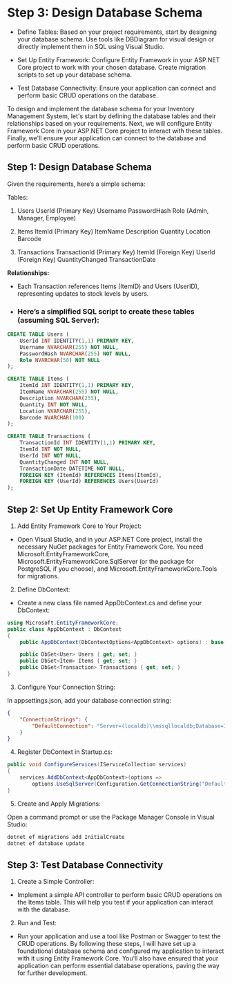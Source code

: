 # Step 3: Design Database Schema
- Define Tables: Based on your project requirements, start by designing your database schema. Use tools like DBDiagram for visual design or directly implement them in SQL using Visual Studio.

- Set Up Entity Framework: Configure Entity Framework in your ASP.NET Core project to work with your chosen database. Create migration scripts to set up your database schema.

- Test Database Connectivity: Ensure your application can connect and perform basic CRUD operations on the database.

To design and implement the database schema for your Inventory Management System, let's start by defining the database tables and their relationships based on your requirements. Next, we will configure Entity Framework Core in your ASP.NET Core project to interact with these tables. Finally, we'll ensure your application can connect to the database and perform basic CRUD operations.

## Step 1: Design Database Schema
Given the requirements, here’s a simple schema:

Tables:

1. Users
UserId (Primary Key)
Username
PasswordHash
Role (Admin, Manager, Employee)

2. Items
ItemId (Primary Key)
ItemName
Description
Quantity
Location
Barcode

3. Transactions
TransactionId (Primary Key)
ItemId (Foreign Key)
UserId (Foreign Key)
QuantityChanged
TransactionDate

**Relationships:**

- Each Transaction references Items (ItemID) and Users (UserID), representing updates to stock levels by users.
- 
  ### Here’s a simplified SQL script to create these tables (assuming SQL Server):

```sql
CREATE TABLE Users (
    UserId INT IDENTITY(1,1) PRIMARY KEY,
    Username NVARCHAR(255) NOT NULL,
    PasswordHash NVARCHAR(255) NOT NULL,
    Role NVARCHAR(50) NOT NULL
);

CREATE TABLE Items (
    ItemId INT IDENTITY(1,1) PRIMARY KEY,
    ItemName NVARCHAR(255) NOT NULL,
    Description NVARCHAR(255),
    Quantity INT NOT NULL,
    Location NVARCHAR(255),
    Barcode NVARCHAR(100)
);

CREATE TABLE Transactions (
    TransactionId INT IDENTITY(1,1) PRIMARY KEY,
    ItemId INT NOT NULL,
    UserId INT NOT NULL,
    QuantityChanged INT NOT NULL,
    TransactionDate DATETIME NOT NULL,
    FOREIGN KEY (ItemId) REFERENCES Items(ItemId),
    FOREIGN KEY (UserId) REFERENCES Users(UserId)
);
```
## Step 2: Set Up Entity Framework Core
1. Add Entity Framework Core to Your Project:

- Open Visual Studio, and in your ASP.NET Core project, install the necessary NuGet packages for Entity Framework Core. You need Microsoft.EntityFrameworkCore, Microsoft.EntityFrameworkCore.SqlServer (or the package for PostgreSQL if you choose), and Microsoft.EntityFrameworkCore.Tools for migrations.
  
2. Define DbContext:
- Create a new class file named AppDbContext.cs and define your DbContext:
```csharp
using Microsoft.EntityFrameworkCore;
public class AppDbContext : DbContext
{
    public AppDbContext(DbContextOptions<AppDbContext> options) : base(options) { }

    public DbSet<User> Users { get; set; }
    public DbSet<Item> Items { get; set; }
    public DbSet<Transaction> Transactions { get; set; }
}
```
3. Configure Your Connection String:

In appsettings.json, add your database connection string:
```json
{
    "ConnectionStrings": {
        "DefaultConnection": "Server=(localdb)\\mssqllocaldb;Database=InventoryDB;Trusted_Connection=True;"
    }
}
```
4. Register DbContext in Startup.cs:
```csharp
public void ConfigureServices(IServiceCollection services)
{
    services.AddDbContext<AppDbContext>(options =>
        options.UseSqlServer(Configuration.GetConnectionString("DefaultConnection")));
}
```
5. Create and Apply Migrations:

Open a command prompt or use the Package Manager Console in Visual Studio:
```bash
dotnet ef migrations add InitialCreate
dotnet ef database update
```

## Step 3: Test Database Connectivity
1. Create a Simple Controller:
- Implement a simple API controller to perform basic CRUD operations on the Items table. This will help you test if your application can interact with the database.
2. Run and Test:
- Run your application and use a tool like Postman or Swagger to test the CRUD operations.
By following these steps, I will have set up a foundational database schema and configured my application to interact with it using Entity Framework Core. You’ll also have ensured that your application can perform essential database operations, paving the way for further development.








